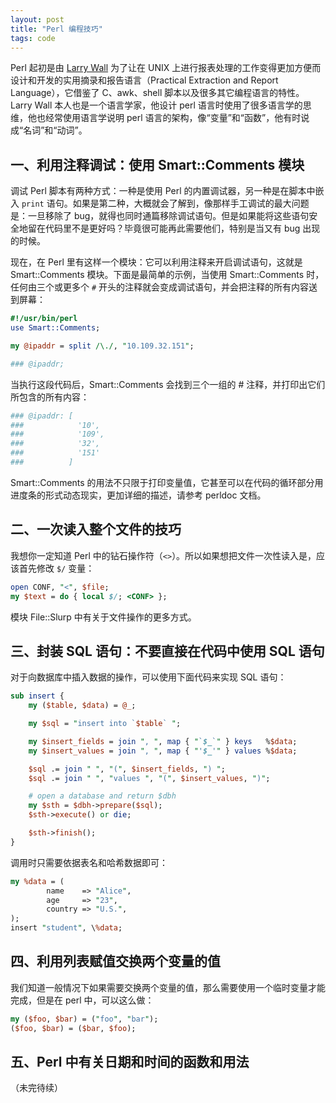 ```yaml
---
layout: post
title: "Perl 编程技巧"
tags: code
---
```



Perl 起初是由 [Larry Wall](http://www.wall.org/~larry/) 为了让在 UNIX 上进行报表处理的工作变得更加方便而设计和开发的实用摘录和报告语言（Practical Extraction and Report Language），它借鉴了 C、awk、shell 脚本以及很多其它编程语言的特性。Larry Wall 本人也是一个语言学家，他设计 perl 语言时使用了很多语言学的思维，他也经常使用语言学说明 perl 语言的架构，像“变量”和“函数”，他有时说成“名词”和“动词”。


## 一、利用注释调试：使用 Smart::Comments 模块

调试 Perl 脚本有两种方式：一种是使用 Perl 的内置调试器，另一种是在脚本中嵌入 `print` 语句。如果是第二种，大概就会了解到，像那样手工调试的最大问题是：一旦移除了 bug，就得也同时通篇移除调试语句。但是如果能将这些语句安全地留在代码里不是更好吗？毕竟很可能再此需要他们，特别是当又有 bug 出现的时候。

现在，在 Perl 里有这样一个模块：它可以利用注释来开启调试语句，这就是 Smart::Comments 模块。下面是最简单的示例，当使用 Smart::Comments 时，任何由三个或更多个 `#` 开头的注释就会变成调试语句，并会把注释的所有内容送到屏幕：

~~~perl
#!/usr/bin/perl
use Smart::Comments;

my @ipaddr = split /\./, "10.109.32.151";

### @ipaddr;
~~~

当执行这段代码后，Smart::Comments 会找到三个一组的 # 注释，并打印出它们所包含的所有内容：

~~~sh
### @ipaddr: [
###            '10',
###            '109',
###            '32',
###            '151'
###          ]
~~~

Smart::Comments 的用法不只限于打印变量值，它甚至可以在代码的循环部分用进度条的形式动态现实，更加详细的描述，请参考 perldoc 文档。


## 二、一次读入整个文件的技巧

我想你一定知道 Perl 中的钻石操作符（`<>`）。所以如果想把文件一次性读入是，应该首先修改 `$/` 变量：

~~~perl
open CONF, "<", $file;
my $text = do { local $/; <CONF> };
~~~

模块 File::Slurp 中有关于文件操作的更多方式。


## 三、封装 SQL 语句：不要直接在代码中使用 SQL 语句

对于向数据库中插入数据的操作，可以使用下面代码来实现 SQL 语句：

~~~perl
sub insert {
    my ($table, $data) = @_;

    my $sql = "insert into `$table` ";

    my $insert_fields = join ", ", map { "`$_`" } keys   %$data;
    my $insert_values = join ", ", map { "'$_'" } values %$data;

    $sql .= join " ", "(", $insert_fields, ") ";
    $sql .= join " ", "values ", "(", $insert_values, ")";

    # open a database and return $dbh
    my $sth = $dbh->prepare($sql);
    $sth->execute() or die;

    $sth->finish();
}
~~~

调用时只需要依据表名和哈希数据即可：

~~~perl
my %data = (
        name    => "Alice",
        age     => "23",
        country => "U.S.",
);
insert "student", \%data;
~~~


## 四、利用列表赋值交换两个变量的值

我们知道一般情况下如果需要交换两个变量的值，那么需要使用一个临时变量才能完成，但是在 perl 中，可以这么做：

~~~perl
my ($foo, $bar) = ("foo", "bar");
($foo, $bar) = ($bar, $foo);
~~~


## 五、Perl 中有关日期和时间的函数和用法

（未完待续）